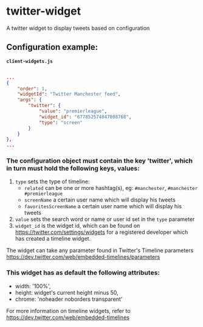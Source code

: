 # twitter-widget
A twitter widget to display tweets based on configuration

## Configuration example:

__`client-widgets.js`__

```json

...
{
    "order": 1,
    "widgetId": "Twitter Manchester feed",
    "args": {
        "twitter": {
            "value": "premierleague",
            "widget_id": "677852574847008768",
            "type": "screen"
        }
    }
},
...

```

### The configuration object must contain the key 'twitter', which in turn must hold the following keys, values:
1. `type` sets the type of timeline:
    - `related` can be one or more hashtag(s), eg: `#manchester`, `#manchester #premierleague`
    - `screenName` a certain user name which will display his tweets
    - `favoritesScreenName` a certain user name which will display his tweets
2. `value` sets the search word or name or user id set in the `type` parameter
3. `widget_id` is the widget id, which can be found on https://twitter.com/settings/widgets for a registered developer which has created a timeline widget.

The widget can take any parameter found in Twitter's Timeline parameters https://dev.twitter.com/web/embedded-timelines/parameters

### This widget has as default the following attributes:
 - width: '100%',
 - height: widget's current height minus 50,
 - chrome: 'noheader noborders transparent'

For more information on timeline widgets, refer to https://dev.twitter.com/web/embedded-timelines
